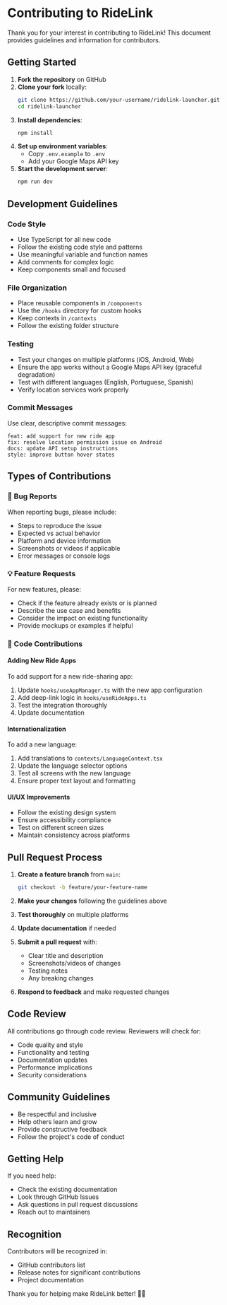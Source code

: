 # Contributing to RideLink

Thank you for your interest in contributing to RideLink! This document provides guidelines and information for contributors.

## Getting Started

1. **Fork the repository** on GitHub
2. **Clone your fork** locally:
   ```bash
   git clone https://github.com/your-username/ridelink-launcher.git
   cd ridelink-launcher
   ```
3. **Install dependencies**:
   ```bash
   npm install
   ```
4. **Set up environment variables**:
   - Copy `.env.example` to `.env`
   - Add your Google Maps API key
5. **Start the development server**:
   ```bash
   npm run dev
   ```

## Development Guidelines

### Code Style

- Use TypeScript for all new code
- Follow the existing code style and patterns
- Use meaningful variable and function names
- Add comments for complex logic
- Keep components small and focused

### File Organization

- Place reusable components in `/components`
- Use the `/hooks` directory for custom hooks
- Keep contexts in `/contexts`
- Follow the existing folder structure

### Testing

- Test your changes on multiple platforms (iOS, Android, Web)
- Ensure the app works without a Google Maps API key (graceful degradation)
- Test with different languages (English, Portuguese, Spanish)
- Verify location services work properly

### Commit Messages

Use clear, descriptive commit messages:

```
feat: add support for new ride app
fix: resolve location permission issue on Android
docs: update API setup instructions
style: improve button hover states
```

## Types of Contributions

### 🐛 Bug Reports

When reporting bugs, please include:

- Steps to reproduce the issue
- Expected vs actual behavior
- Platform and device information
- Screenshots or videos if applicable
- Error messages or console logs

### 💡 Feature Requests

For new features, please:

- Check if the feature already exists or is planned
- Describe the use case and benefits
- Consider the impact on existing functionality
- Provide mockups or examples if helpful

### 🔧 Code Contributions

#### Adding New Ride Apps

To add support for a new ride-sharing app:

1. Update `hooks/useAppManager.ts` with the new app configuration
2. Add deep-link logic in `hooks/useRideApps.ts`
3. Test the integration thoroughly
4. Update documentation

#### Internationalization

To add a new language:

1. Add translations to `contexts/LanguageContext.tsx`
2. Update the language selector options
3. Test all screens with the new language
4. Ensure proper text layout and formatting

#### UI/UX Improvements

- Follow the existing design system
- Ensure accessibility compliance
- Test on different screen sizes
- Maintain consistency across platforms

## Pull Request Process

1. **Create a feature branch** from `main`:
   ```bash
   git checkout -b feature/your-feature-name
   ```

2. **Make your changes** following the guidelines above

3. **Test thoroughly** on multiple platforms

4. **Update documentation** if needed

5. **Submit a pull request** with:
   - Clear title and description
   - Screenshots/videos of changes
   - Testing notes
   - Any breaking changes

6. **Respond to feedback** and make requested changes

## Code Review

All contributions go through code review. Reviewers will check for:

- Code quality and style
- Functionality and testing
- Documentation updates
- Performance implications
- Security considerations

## Community Guidelines

- Be respectful and inclusive
- Help others learn and grow
- Provide constructive feedback
- Follow the project's code of conduct

## Getting Help

If you need help:

- Check the existing documentation
- Look through GitHub Issues
- Ask questions in pull request discussions
- Reach out to maintainers

## Recognition

Contributors will be recognized in:

- GitHub contributors list
- Release notes for significant contributions
- Project documentation

Thank you for helping make RideLink better! 🚗✨